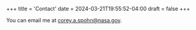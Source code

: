 +++
title = 'Contact'
date = 2024-03-21T19:55:52-04:00
draft = false
+++

You can email me at [corey.a.spohn@nasa.gov](mailto:corey.a.spohn@nasa.gov).


